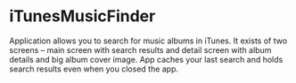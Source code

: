 # iTunesMusicFinder

Application allows you to search for music albums in iTunes.
It exists of two screens – main screen with search results and detail screen with album details and big album cover image.
App caches your last search and holds search results even when you closed the app.
